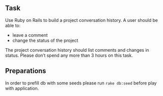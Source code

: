## Task

Use Ruby on Rails to build a project conversation history. A user should be able to:
 - leave a comment
 - change the status of the project

The project conversation history should list comments and changes in status.
Please don’t spend any more than 3 hours on this task.

## Preparations

In order to prefill db with some seeds please run `rake db:seed` before play with application.
